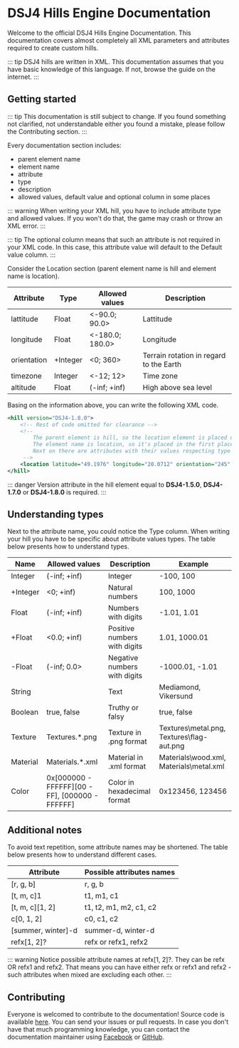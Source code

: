# DSJ4 Hills Engine Documentation

Welcome to the official DSJ4 Hills Engine Documentation. This documentation covers almost completely all XML parameters and attributes required to create custom hills.

::: tip
DSJ4 hills are written in XML. This documentation assumes that you have basic knowledge of this language. If not, browse the guide on the internet.
:::

## Getting started

::: tip
This documentation is still subject to change. If you found something not clarified, not understandable either you found a mistake, please follow the Contributing section.
:::

Every documentation section includes:

* parent element name
* element name
* attribute
* type
* description
* allowed values, default value and optional column in some places

::: warning
When writing your XML hill, you have to include attribute type and allowed values. If you won't do that, the game may crash or throw an XML error.
:::

::: tip
The optional column means that such an attribute is not required in your XML code. In this case, this attribute value will default to the Default value column.
:::

Consider the Location section (parent element name is hill and element name is location).

| Attribute   | Type     | Allowed values  | Description                             |
| ----------- | -------- | --------------- | --------------------------------------- |
| lattitude   | Float    | <-90.0; 90.0>   | Lattitude                               |
| longitude   | Float    | <-180.0; 180.0> | Longitude                               |
| orientation | +Integer | <0; 360>        | Terrain rotation in regard to the Earth |
| timezone    | Integer  | <-12; 12>       | Time zone                               |
| altitude    | Float    | (-inf; +inf)    | High above sea level                    |

Basing on the information above, you can write the following XML code.

``` xml
<hill version="DSJ4-1.8.0">
    <!-- Rest of code omitted for clearance -->
    <!-- 
        The parent element is hill, so the location element is placed under the hill attribute
        The element name is location, so it's placed in the first place as an attribute
        Next on there are attributes with their values respecting type and allowed values.
     -->
    <location latitude="49.1976" longitude="20.0712" orientation="245" timezone="2" altitude="1300" />
</hill>
```

::: danger
Version attribute in the hill element equal to **DSJ4-1.5.0**, **DSJ4-1.7.0** or **DSJ4-1.8.0** is required.
:::

## Understanding types

Next to the attribute name, you could notice the Type column. When writing your hill you have to be specific about attribute values types. The table below presents how to understand types.

| Name     | Allowed values                                  | Description                  | Example                                   |
| -------- | ----------------------------------------------- | ---------------------------- | ----------------------------------------- |
| Integer  | (-inf; +inf)                                    | Integer                      | -100, 100                                 |
| +Integer | <0; +inf)                                       | Natural numbers              | 100, 1000                                 |
| Float    | (-inf; +inf)                                    | Numbers with digits          | -1.01, 1.01                               |
| +Float   | <0.0; +inf)                                     | Positive numbers with digits | 1.01, 1000.01                             |
| -Float   | (-inf; 0.0>                                     | Negative numbers with digits | -1000.01, -1.01                           |
| String   |                                                 | Text                         | Mediamond, Vikersund                      |
| Boolean  | true, false                                     | Truthy or falsy              | true, false                               |
| Texture  | Textures\.*.png                                 | Texture in .png format       | Textures\metal.png, Textures\flag-aut.png |
| Material | Materials\.*.xml                                | Material in .xml format      | Materials\wood.xml, Materials\metal.xml   |
| Color    | 0x[000000 - FFFFFF][00 - FF], [000000 - FFFFFF] | Color in hexadecimal format  | 0x123456, 123456                          |

## Additional notes

To avoid text repetition, some attribute names may be shortened. The table below presents how to understand different cases.

| Attribute          | Possible attributes names |
| ------------------ | ------------------------- |
| [r, g, b]          | r, g, b                   |
| [t, m, c]1         | t1, m1, c1                |
| [t, m, c][1, 2]    | t1, t2, m1, m2, c1, c2    |
| c[0, 1, 2]         | c0, c1, c2                |
| [summer, winter]-d | summer-d, winter-d        |
| refx[1, 2]?        | refx or refx1, refx2      |

::: warning
Notice possible attribute names at refx[1, 2]?. They can be refx OR refx1 and refx2. That means you can have either refx or refx1 and refx2 - such attributes when mixed are excluding each other.
:::

## Contributing

Everyone is welcomed to contribute to the documentation! Source code is available [here](https://github.com/Gorisek-Bros/docs). You can send your issues or pull requests. In case you don't have that much programming knowledge, you can contact the documentation maintainer using [Facebook](https://facebook.com/grzegorz.perun/) or [GitHub](https://github.com/Mensix/).
